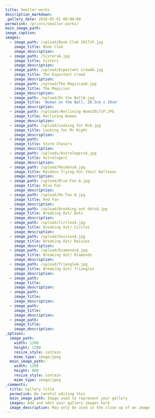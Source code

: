 ```yaml
---
title: Smaller works
description_markdown:
_gallery_date: 2016-05-01 00:00:00
permalink: /prints/smaller-works/
main_image_path:
image_caption:
images:
  - image_path: /upload/Book Club 2017iP.jpg
    image_title: Book Club
    image_description:
  - image_path: /SistersA.jpg
    image_title: Sisters
    image_description:
  - image_path: /upload/Expectant CrowdA.jpg
    image_title: The Expectant Crowd
    image_description:
  - image_path: /upload/The MagicianA.jpg
    image_title: The Magician
    image_description:
  - image_path: /upload/On the BallA.jpg
    image_title: 'Woman on the Ball, 20.5cm x 20cm'
    image_description:
  - image_path: /uploads/Reclining Womn2017iP.JPG
    image_title: Reclining Woman
    image_description:
  - image_path: /upload/Looking for MrA.jpg
    image_title: Looking for Mr Right
    image_description:
  - image_path:
    image_title: Storm Chasers
    image_description:
  - image_path: /uploads/AstrologersA.jpg
    image_title: Astrologers
    image_description:
  - image_path: /upload/MaidensA.jpg
    image_title: Maidens Trying Out their Balloons
    image_description:
  - image_path: /upload/Blue Fan A.jpg
    image_title: Blue Fan
    image_description:
  - image_path: /upload/Re Fan A.jpg
    image_title: Red Fan
    image_description:
  - image_path: /upload/Breaking out dotsA.jpg
    image_title: Breaking Out/ Dots
    image_description:
  - image_path: /upload/CirclesA.jpg
    image_title: Breaking Out/ Circles
    image_description:
  - image_path: /upload/DaisiesA.jpg
    image_title: Breaking Out/ Daisies
    image_description:
  - image_path: /upload/DiamondsA.jpg
    image_title: Breaking Out/ Diamonds
    image_description:
  - image_path: /upload/TriangleA.jpg
    image_title: Breaking Out/ Triangles
    image_description:
  - image_path:
    image_title:
    image_description:
  - image_path:
    image_title:
    image_description:
  - image_path:
    image_title:
    image_description:
  - image_path:
    image_title:
    image_description:
_options:
  image_path:
    width: 1200
    height: 1200
    resize_style: contain
    mime_type: image/jpeg
  main_image_path:
    width: 1200
    height: 800
    resize_style: contain
    mime_type: image/jpeg
_comments:
  title: Gallery title
  permalink: Be careful editing this
  main_image_path: Image used to represent your gallery
  images: Add and edit your gallery images here
  image_description: May only be used in the close up of an image
---
```

